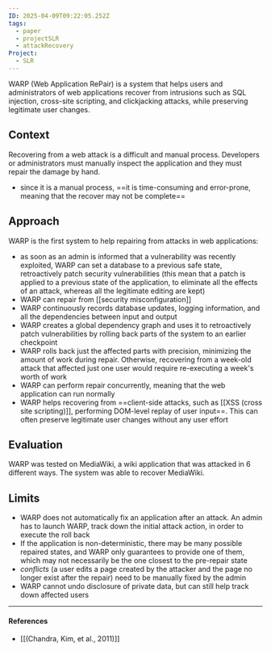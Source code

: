 ```yaml
---
ID: 2025-04-09T09:22:05.252Z
tags:
  - paper
  - projectSLR
  - attackRecovery
Project:
  - SLR
---
```

WARP (Web Application RePair) is a system that helps users and administrators of web applications recover from intrusions such as SQL injection, cross-site scripting, and clickjacking attacks, while preserving legitimate user changes.

## Context

Recovering from a web attack is a difficult and manual process. Developers or administrators must manually inspect the application and they must repair the damage by hand.
- since it is a manual process, ==it is time-consuming and error-prone, meaning that the recover may not be complete==

## Approach

WARP is the first system to help repairing from attacks in web applications:
- as soon as an admin is informed that a vulnerability was recently exploited, WARP can set a database to a previous safe state, retroactively patch security vulnerabilities (this mean that a patch is applied to a previous state of the application, to eliminate all the effects of an attack, whereas all the legitimate editing are kept)
- WARP can repair from [[security misconfiguration]]
- WARP continuously records database updates, logging information, and all the dependencies between input and output
- WARP creates a global dependency graph and uses it to retroactively patch vulnerabilities by rolling back parts of the system to an earlier checkpoint
- WARP rolls back just the affected parts with precision, minimizing the amount of work during repair. Otherwise, recovering from a week-old attack that affected just one user would require re-executing a week's worth of work
- WARP can perform repair concurrently, meaning that the web application can run normally
- WARP helps recovering from ==client-side attacks, such as [[XSS (cross site scripting)]], performing DOM-level replay of user input==. This can often preserve legitimate user changes without any user effort

## Evaluation

WARP was tested on MediaWiki, a wiki application that was attacked in 6 different ways. The system was able to recover MediaWiki.

## Limits

- WARP does not automatically fix an application after an attack. An admin has to launch WARP, track down the initial attack action, in order to execute the roll back
- If the application is non-deterministic, there may be many possible repaired states, and WARP only guarantees to provide one of them, which may not necessarily be the one closest to the pre-repair state
- *conflicts* (a user edits a page created by the attacker and the page no longer exist after the repair) need to be manually fixed by the admin
- WARP cannot undo disclosure of private data, but can still help track down affected users

---
#### References
- [[(Chandra, Kim, et al., 2011)]]
